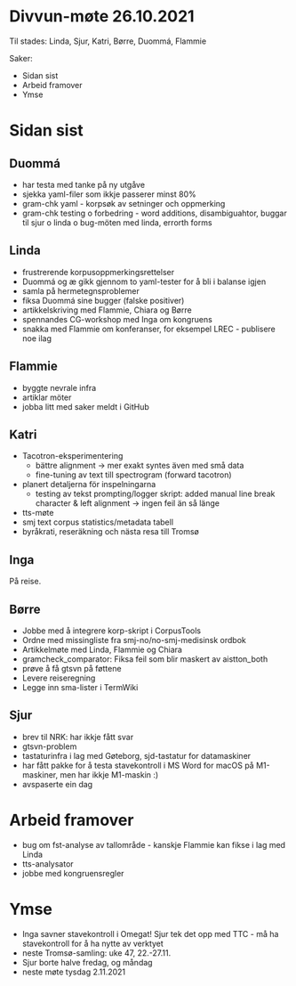 # Divvun-møte 26.10.2021

Til stades: Linda, Sjur, Katri, Børre, Duommá, Flammie

Saker:
* Sidan sist
* Arbeid framover
* Ymse

# Sidan sist

## Duommá
* har testa med tanke på ny utgåve
* sjekka yaml-filer som ikkje passerer minst 80%
* gram-chk yaml - korpsøk av setninger och oppmerking
* gram-chk testing o forbedring - word additions, disambiguahtor, buggar til sjur o linda o bug-möten med linda, errorth forms

## Linda
* frustrerende korpusoppmerkingsrettelser
* Duommá og æ gikk gjennom to yaml-tester for å bli i balanse igjen
* samla på  hermetegnsproblemer
* fiksa Duommá sine bugger (falske positiver)
* artikkelskriving med Flammie, Chiara og Børre
* spennandes CG-workshop med Inga om kongruens
* snakka med Flammie om konferanser, for eksempel LREC - publisere noe ilag

## Flammie
* byggte nevrale infra
* artiklar möter
* jobba litt med saker meldt i GitHub

## Katri
* Tacotron-eksperimentering
    * bättre alignment -> mer exakt syntes även med små data
    * fine-tuning av text till spectrogram (forward tacotron)
* planert detaljerna för inspelningarna
    * testing av tekst prompting/logger skript: added manual line break character & left alignment -> ingen feil än så länge
* tts-møte
* smj text corpus statistics/metadata tabell
* byråkrati, reseräkning och nästa resa till Tromsø

## Inga
På reise.

## Børre
* Jobbe med å integrere korp-skript i CorpusTools
* Ordne med missingliste fra smj-no/no-smj-medisinsk ordbok
* Artikkelmøte med Linda, Flammie og Chiara
* gramcheck_comparator: Fiksa feil som blir maskert av aistton_both
* prøve å få gtsvn på føttene
* Levere reiseregning
* Legge inn sma-lister i TermWiki

## Sjur
- brev til NRK: har ikkje fått svar
- gtsvn-problem
- tastaturinfra i lag med Gøteborg, sjd-tastatur for datamaskiner
- har fått pakke for å testa stavekontroll i MS Word for macOS på M1-maskiner, men har ikkje M1-maskin :)
- avspaserte ein dag

# Arbeid framover
* bug om fst-analyse av tallområde - kanskje Flammie kan fikse i lag med Linda
* tts-analysator
* jobbe med kongruensregler

# Ymse
* Inga savner stavekontroll i Omegat! Sjur tek det opp med TTC - må ha stavekontroll for å ha nytte av verktyet
* neste Tromsø-samling: uke 47, 22.-27.11.
* Sjur borte halve fredag, og måndag
* neste møte tysdag 2.11.2021
